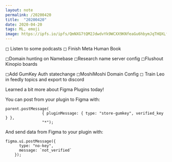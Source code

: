 ```yaml
---
layout: note
permalink: /20200420
title:  "20200420"
date: 2020-04-20
tags: ML, emoji
image: https://ipfs.io/ipfs/QmNXG7tQM2JdwdvYk9WCXX9KNfeaGu6hbymJqTHQXLfs9v?filename=20200318.png
---
```



◻︎ Listen to some podcasts
◻︎ Finish Meta Human Book

◻︎Domain hunting on Namebase
◻︎Research name server config
◻︎Flushout Kinopio boards

◻︎Add GumKey Auth statechange
◻︎MoshiMoshi Domain Config
◻︎ Train Leo in feedly topics and export to discord

Learned a bit more about Figma Plugins today!

You can post from your plugin to Figma with:
```
parent.postMessage(
                { pluginMessage: { type: "store-gumkey", verified_key } },
                "*");

```
And send data from Figma to your plugin with:

```
figma.ui.postMessage({
      type: "no-key",
      message: `not_verified`
    });
```
